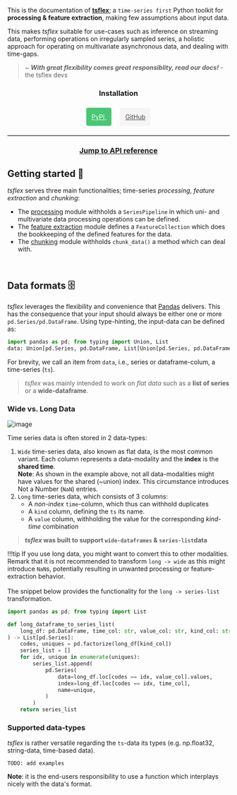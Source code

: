 This is the documentation of [**tsflex**](https://github.com/predict-idlab/tsflex); a `time-series first` Python toolkit for 
**processing & feature extraction**, making few assumptions about input data.

This makes _tsflex_ suitable for use-cases such as inference on streaming data, performing operations on irregularly sampled series, a holistic approach for operating on multivariate asynchronous data, and dealing with time-gaps.

> ~ _**With great flexibility comes great responsiblity, read our docs!**_ - the tsflex devs

<link rel="preload stylesheet" as="style" href="https://cdnjs.cloudflare.com/ajax/libs/font-awesome/5.15.2/css/all.min.css" integrity="sha512-HK5fgLBL+xu6dm/Ii3z4xhlSUyZgTT9tuc/hSrtw6uzJOvgRr2a9jyxxT1ely+B+xFAmJKVSTbpM/CuL7qxO8w==" crossorigin>

<div class="container" style="text-align: center">
        <h3><strong>Installation</strong></h3><br>
        <a title="tsflex on PyPI" href="https://pypi.org/project/tsflex/" style="margin-right:.8em; background-color: #48c774; border-color: transparent; color: #fff; padding: 0.75rem; border-radius: 4px;"
                   itemprop="downloadUrl" data-ga-event-category="PyPI">
                    <span class="icon"><i class="fa fa-download"></i></span>
                    <span>PyPI</span>
                </a> &nbsp;
                <a title="tsflex on GitHub" href="https://github.com/predict-idlab/tsflex" style="color: #4a4a4a; background-color: #f5f5f5 !important; font-size: 1em; font-weight: 400; line-height: 1.5; border-radius: 4px; padding: 0.75rem; "
                   data-ga-event-category="GitHub">
                    <span class="icon"><i class="fab fa-github"></i></span>
                    <span>GitHub</span>
                </a>
</div>
<br>
<hr style="height: 1px; border: none; border-top: 1px solid darkgrey;">


<div style="text-align: center;">
<h3><b><a href="#header-submodules">Jump to API reference</a></b></h3>
</div>

## Getting started 🚀

*tsflex* serves three main functionalities; time-series _processing_,  _feature extraction_ and _chunking_:

* The [processing](/tsflex/processing) module withholds a `SeriesPipeline` in which uni- and multivariate data processing operations can be defined.
* The [feature extraction](/tsflex/features) module defines a `FeatureCollection` which does the bookkeeping of the defined features for the data.
* The [chunking](/tsflex/chunking) module withholds `chunk_data()` a method which can deal with.

<br>

## Data formats 🗄️

*tsflex* leverages the flexibility and convenience that [Pandas](https://pandas.pydata.org/docs/index.html) delivers. This has the consequence that your input should always be either one or more `pd.Series/pd.DataFrame`. Using type-hinting, the input-data can be defined as:

```python
import pandas as pd; from typing import Union, List
data: Union[pd.Series, pd.DataFrame, List[Union[pd.Series, pd.DataFrame]]]
```

For brevity, we call an item from `data`, i.e., series or dataframe-colum, a time-series (`ts`). 

> _tsflex_ was mainly intended to work on _flat data_ such as a **list of series** or a **wide-dataframe**.

### Wide vs. Long Data
![image](https://raw.githubusercontent.com/predict-idlab/tsflex/main/docs/_static/long_wide.png)

Time series data is often stored in 2 data-types:

1. `Wide` time-series data, also known as flat data, is the most common variant. Each column represents a data-modality and the **index** is the **shared time**.<br>
    **Note**: As shown in the example above, not all data-modalities might have values for the shared (~union) index. This circumstance introduces Not a Number (`NaN`) entries.
2. `Long` time-series data, which consists of 3 columns:
      * A _non-index_ `time`-column, which thus can withhold duplicates
      * A `kind` column, defining the `ts` its name.
      * A `value` column, withholding the value for the corresponding _kind-time_ combination

> **_tsflex_ was built to support `wide-dataframes` & `series-list`data**

!!!tip
    If you use long data, you might want to convert this to other modalities.<br>
    Remark that it is not recommended to transform `long -> wide` as this might introduce `NaN`s, potentially resulting in unwanted processing or feature-extraction behavior.<br></br>
    The snippet below provides the functionality for the `long -> series-list` transformation.

```python
import pandas as pd; from typing import List

def long_dataframe_to_series_list(
    long_df: pd.DataFrame, time_col: str, value_col: str, kind_col: str
) -> List[pd.Series]:
    codes, uniques = pd.factorize(long_df[kind_col])
    series_list = []
    for idx, unique in enumerate(uniques):
        series_list.append(
            pd.Series(
                data=long_df.loc[codes == idx, value_col].values,
                index=long_df.loc[codes == idx, time_col],
                name=unique,
            )
        )
    return series_list
```
### Supported data-types

_tsflex_  is rather versatile regarding the `ts`-data its types (e.g. np.float32, string-data, time-based data).

`TODO: add examples`

**Note**: it is the end-users responsibility to use a function which interplays nicely with the data's format.
